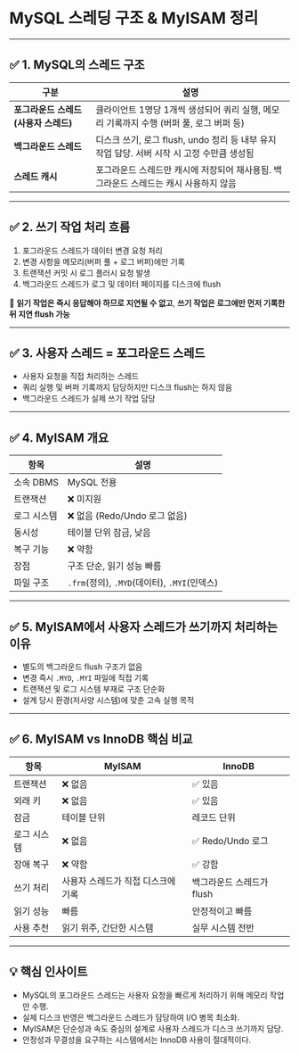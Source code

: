 # MySQL 스레딩 구조 & MyISAM 정리

---

## ✅ 1. MySQL의 스레드 구조

| 구분                      | 설명                                                          |
| ----------------------- | ----------------------------------------------------------- |
| **포그라운드 스레드 (사용자 스레드)** | 클라이언트 1명당 1개씩 생성되어 쿼리 실행, 메모리 기록까지 수행 (버퍼 풀, 로그 버퍼 등)       |
| **백그라운드 스레드**           | 디스크 쓰기, 로그 flush, undo 정리 등 내부 유지 작업 담당. 서버 시작 시 고정 수만큼 생성됨 |
| **스레드 캐시**              | 포그라운드 스레드만 캐시에 저장되어 재사용됨. 백그라운드 스레드는 캐시 사용하지 않음             |

---

## ✅ 2. 쓰기 작업 처리 흐름

1. 포그라운드 스레드가 데이터 변경 요청 처리
2. 변경 사항을 메모리(버퍼 풀 + 로그 버퍼)에만 기록
3. 트랜잭션 커밋 시 로그 플러시 요청 발생
4. 백그라운드 스레드가 로그 및 데이터 페이지를 디스크에 flush

📌 **읽기 작업은 즉시 응답해야 하므로 지연될 수 없고**,
**쓰기 작업은 로그에만 먼저 기록한 뒤 지연 flush 가능**

---

## ✅ 3. 사용자 스레드 = 포그라운드 스레드

* 사용자 요청을 직접 처리하는 스레드
* 쿼리 실행 및 버퍼 기록까지 담당하지만 디스크 flush는 하지 않음
* 백그라운드 스레드가 실제 쓰기 작업 담당

---

## ✅ 4. MyISAM 개요

| 항목      | 설명                                   |
| ------- | ------------------------------------ |
| 소속 DBMS | MySQL 전용                             |
| 트랜잭션    | ❌ 미지원                                |
| 로그 시스템  | ❌ 없음 (Redo/Undo 로그 없음)               |
| 동시성     | 테이블 단위 잠금, 낮음                        |
| 복구 기능   | ❌ 약함                                 |
| 장점      | 구조 단순, 읽기 성능 빠름                      |
| 파일 구조   | `.frm`(정의), `.MYD`(데이터), `.MYI`(인덱스) |

---

## ✅ 5. MyISAM에서 사용자 스레드가 쓰기까지 처리하는 이유

* 별도의 백그라운드 flush 구조가 없음
* 변경 즉시 `.MYD`, `.MYI` 파일에 직접 기록
* 트랜잭션 및 로그 시스템 부재로 구조 단순화
* 설계 당시 환경(저사양 시스템)에 맞춘 고속 실행 목적

---

## ✅ 6. MyISAM vs InnoDB 핵심 비교

| 항목     | **MyISAM**          | **InnoDB**       |
| ------ | ------------------- | ---------------- |
| 트랜잭션   | ❌ 없음                | ✅ 있음             |
| 외래 키   | ❌ 없음                | ✅ 있음             |
| 잠금     | 테이블 단위              | 레코드 단위           |
| 로그 시스템 | ❌ 없음                | ✅ Redo/Undo 로그   |
| 장애 복구  | ❌ 약함                | ✅ 강함             |
| 쓰기 처리  | 사용자 스레드가 직접 디스크에 기록 | 백그라운드 스레드가 flush |
| 읽기 성능  | 빠름                  | 안정적이고 빠름         |
| 사용 추천  | 읽기 위주, 간단한 시스템      | 실무 시스템 전반        |

---

## 💡 핵심 인사이트

* MySQL의 포그라운드 스레드는 사용자 요청을 빠르게 처리하기 위해 메모리 작업만 수행.
* 실제 디스크 반영은 백그라운드 스레드가 담당하여 I/O 병목 최소화.
* MyISAM은 단순성과 속도 중심의 설계로 사용자 스레드가 디스크 쓰기까지 담당.
* 안정성과 무결성을 요구하는 시스템에서는 InnoDB 사용이 절대적이다.


